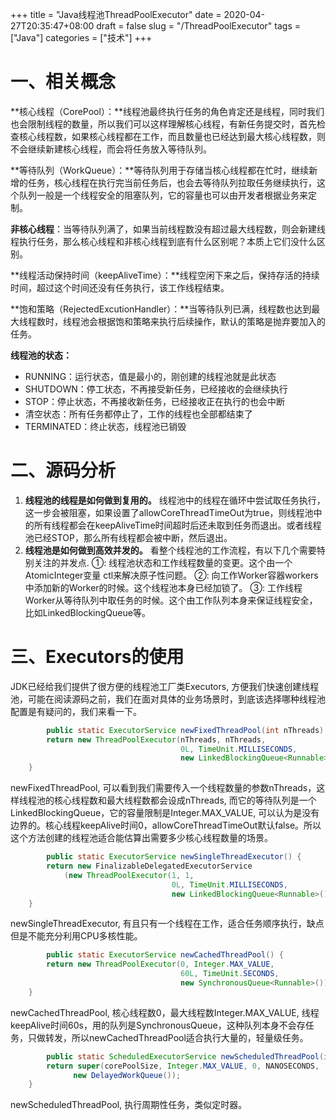 +++
title = "Java线程池ThreadPoolExecutor"
date = 2020-04-27T20:35:47+08:00
draft = false
slug = "/ThreadPoolExecutor"
tags = ["Java"]
categories = ["技术"]
+++

# 一、相关概念

**核心线程（CorePool）：**线程池最终执行任务的角色肯定还是线程，同时我们也会限制线程的数量，所以我们可以这样理解核心线程，有新任务提交时，首先检查核心线程数，如果核心线程都在工作，而且数量也已经达到最大核心线程数，则不会继续新建核心线程，而会将任务放入等待队列。

**等待队列（WorkQueue）：**等待队列用于存储当核心线程都在忙时，继续新增的任务，核心线程在执行完当前任务后，也会去等待队列拉取任务继续执行，这个队列一般是一个线程安全的阻塞队列，它的容量也可以由开发者根据业务来定制。

**非核心线程**：当等待队列满了，如果当前线程数没有超过最大线程数，则会新建线程执行任务，那么核心线程和非核心线程到底有什么区别呢？本质上它们没什么区别。

**线程活动保持时间（keepAliveTime）：**线程空闲下来之后，保持存活的持续时间，超过这个时间还没有任务执行，该工作线程结束。

**饱和策略（RejectedExcutionHandler）：**当等待队列已满，线程数也达到最大线程数时，线程池会根据饱和策略来执行后续操作，默认的策略是抛弃要加入的任务。

**线程池的状态：**

- RUNNING：运行状态，值是最小的，刚创建的线程池就是此状态
- SHUTDOWN：停工状态，不再接受新任务，已经接收的会继续执行
- STOP：停止状态，不再接收新任务，已经接收正在执行的也会中断
- 清空状态：所有任务都停止了，工作的线程也全部都结束了
- TERMINATED：终止状态，线程池已销毁

# 二、源码分析

1. **线程池的线程是如何做到复用的。** 线程池中的线程在循环中尝试取任务执行，这一步会被阻塞，如果设置了allowCoreThreadTimeOut为true，则线程池中的所有线程都会在keepAliveTime时间超时后还未取到任务而退出。或者线程池已经STOP，那么所有线程都会被中断，然后退出。
2. **线程池是如何做到高效并发的。** 看整个线程池的工作流程，有以下几个需要特别关注的并发点. ①: 线程池状态和工作线程数量的变更。这个由一个AtomicInteger变量 ctl来解决原子性问题。 ②: 向工作Worker容器workers中添加新的Worker的时候。这个线程池本身已经加锁了。 ③: 工作线程Worker从等待队列中取任务的时候。这个由工作队列本身来保证线程安全，比如LinkedBlockingQueue等。

# 三、Executors的使用

JDK已经给我们提供了很方便的线程池工厂类Executors, 方便我们快速创建线程池，可能在阅读源码之前，我们在面对具体的业务场景时，到底该选择哪种线程池配置是有疑问的，我们来看一下。

```java
		public static ExecutorService newFixedThreadPool(int nThreads) {
        return new ThreadPoolExecutor(nThreads, nThreads,
                                      0L, TimeUnit.MILLISECONDS,
                                      new LinkedBlockingQueue<Runnable>());
    }
```

newFixedThreadPool, 可以看到我们需要传入一个线程数量的参数nThreads，这样线程池的核心线程数和最大线程数都会设成nThreads, 而它的等待队列是一个LinkedBlockingQueue，它的容量限制是Integer.MAX_VALUE, 可以认为是没有边界的。核心线程keepAlive时间0，allowCoreThreadTimeOut默认false。所以这个方法创建的线程池适合能估算出需要多少核心线程数量的场景。

```java
		public static ExecutorService newSingleThreadExecutor() {
        return new FinalizableDelegatedExecutorService
            (new ThreadPoolExecutor(1, 1,
                                    0L, TimeUnit.MILLISECONDS,
                                    new LinkedBlockingQueue<Runnable>()));
    }
```

newSingleThreadExecutor, 有且只有一个线程在工作，适合任务顺序执行，缺点但是不能充分利用CPU多核性能。

```java
		public static ExecutorService newCachedThreadPool() {
        return new ThreadPoolExecutor(0, Integer.MAX_VALUE,
                                      60L, TimeUnit.SECONDS,
                                      new SynchronousQueue<Runnable>());
    }
```

newCachedThreadPool, 核心线程数0，最大线程数Integer.MAX_VALUE, 线程keepAlive时间60s，用的队列是SynchronousQueue，这种队列本身不会存任务，只做转发，所以newCachedThreadPool适合执行大量的，轻量级任务。

```java
		public static ScheduledExecutorService newScheduledThreadPool(int corePoolSize) {
        return super(corePoolSize, Integer.MAX_VALUE, 0, NANOSECONDS,
              new DelayedWorkQueue());
    }
```

newScheduledThreadPool, 执行周期性任务，类似定时器。